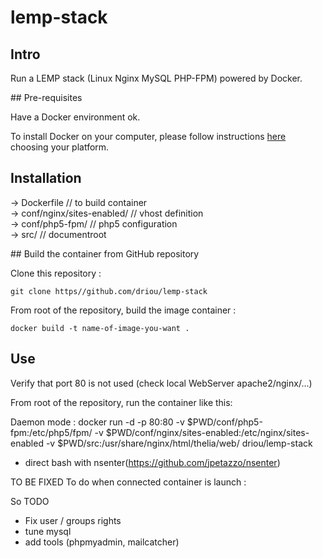 # lemp-stack

## Intro 

Run a LEMP stack (Linux Nginx MySQL PHP-FPM) powered by Docker.

## Pre-requisites

Have a Docker environment ok.

To install Docker on your computer, please follow instructions [here](https://docs.docker.com/installation/) choosing your platform.

## Installation


-> Dockerfile 			// to build container  
-> conf/nginx/sites-enabled/ 	// vhost definition  
-> conf/php5-fpm/ 		// php5 configuration  
-> src/ 			// documentroot   

## Build the container from GitHub repository

Clone this repository : 

```
git clone https//github.com/driou/lemp-stack
```

From root of the repository, build the image container :

```
docker build -t name-of-image-you-want . 
```

## Use 

Verify that port 80 is not used (check local WebServer apache2/nginx/...)

From root of the repository, run the container like this: 

Daemon mode :
docker run -d -p 80:80 -v $PWD/conf/php5-fpm:/etc/php5/fpm/ -v $PWD/conf/nginx/sites-enabled:/etc/nginx/sites-enabled -v $PWD/src:/usr/share/nginx/html/thelia/web/ driou/lemp-stack 


- direct bash with nsenter(https://github.com/jpetazzo/nsenter)

TO BE FIXED
To do when connected container is launch :

So TODO
- Fix user / groups rights
- tune mysql
- add tools (phpmyadmin, mailcatcher)
